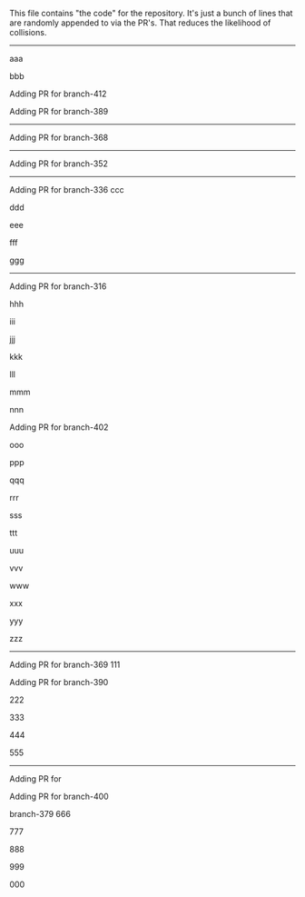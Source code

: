 This file contains "the code" for the repository. It's just a bunch of lines that are randomly appended to via the PR's. That reduces the likelihood of collisions.

---

aaa

bbb






Adding PR for branch-412


Adding PR for branch-389


---
Adding PR for
branch-368

---
Adding PR for
branch-352

---
Adding PR for
branch-336
ccc

ddd

eee

fff

ggg

---
Adding PR for
branch-316

hhh

iii

jjj

kkk

lll

mmm

nnn



Adding PR for branch-402


ooo

ppp

qqq

rrr

sss

ttt

uuu

vvv

www

xxx

yyy

zzz


---
Adding PR for
branch-369
111


Adding PR for branch-390



222

333

444

555


---
Adding PR for


Adding PR for branch-400


branch-379
666

777

888

999

000
